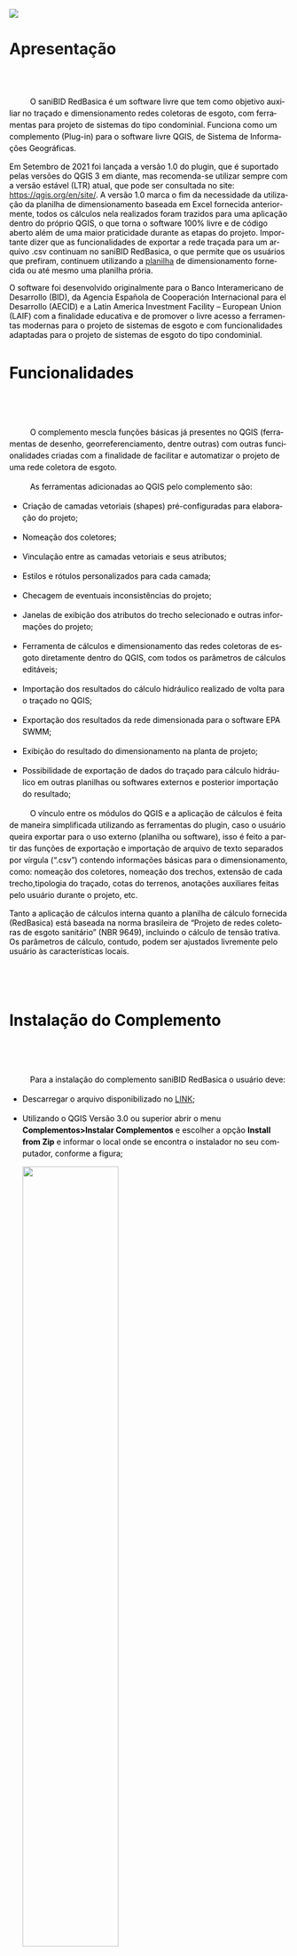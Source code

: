 <!DOCTYPE HTML PUBLIC "-//W3C//DTD HTML 4.0 Transitional//EN">
<HTML>
<HEAD>
	<META HTTP-EQUIV="CONTENT-TYPE" CONTENT="text/html; charset=utf-8">
	<META NAME="GENERATOR" CONTENT="LibreOffice 4.1.6.2 (Linux)">
	<META NAME="AUTHOR" CONTENT="LeoNazareth">
	<META NAME="CREATED" CONTENT="20160913;140200000000000">
	<META NAME="CHANGEDBY" CONTENT="LeoNazareth">
	<META NAME="CHANGED" CONTENT="20160916;123300000000000">
	<META NAME="AppVersion" CONTENT="14.0000">
	<META NAME="DocSecurity" CONTENT="0">
	<META NAME="HyperlinksChanged" CONTENT="false">
	<META NAME="LinksUpToDate" CONTENT="false">
	<META NAME="ScaleCrop" CONTENT="false">
	<META NAME="ShareDoc" CONTENT="false">
</HEAD>

<img src="https://github.com/leonazareth/sanibid_redbasica/blob/master/Images/Logo%20SaniBID%20RB_v.02..png"></P>


<BODY LANG="pt-BR" DIR="LTR">
<H1 CLASS="western">Apresentação</H1>
<P STYLE="margin-bottom: 0.14in"><BR><BR>
</P>
<P STYLE="text-indent: 0.39in; margin-bottom: 0.14in; line-height: 150%">
<FONT COLOR="#000000">
O saniBID RedBasica  é um software livre que tem como objetivo auxiliar no traçado 
e dimensionamento redes coletoras de esgoto, com ferramentas para projeto de sistemas do tipo condominial. 
Funciona como um complemento (Plug-in) para o software livre QGIS, de Sistema de Informações Geográficas.</P>
	
Em Setembro de 2021 foi lançada a versão 1.0 do plugin, que é suportado pelas versões do QGIS 3 em diante, mas recomenda-se utilizar sempre com a versão estável (LTR) atual, que pode ser consultada no site: https://qgis.org/en/site/. A versão 1.0 marca o fim da necessidade da utilização da planilha de dimensionamento baseada em Excel fornecida anteriormente, todos os cálculos nela realizados foram trazidos para uma aplicação dentro do próprio QGIS, o que torna o software 100% livre e de código aberto além de uma maior praticidade durante as etapas do projeto. Importante dizer que as funcionalidades de exportar a rede traçada para um arquivo .csv continuam no saniBID RedBasica, o que permite que os usuários que prefiram, continuem utilizando a <a href="https://github.com/sanihub/red_basica/blob/dev/saniBID_RedBasica_Planilha_Dimensionamento_PT_v191020.xlsm">planilha</a> de dimensionamento fornecida ou até mesmo uma planilha prória. </P>
	
O software foi desenvolvido originalmente para o Banco Interamericano de Desarrollo (BID), da Agencia Española de 
Cooperación Internacional para el Desarrollo (AECID) e a Latin America Investment Facility – European Union (LAIF) 
com a finalidade educativa e de promover o livre acesso a ferramentas modernas para o projeto de sistemas de esgoto 
e com funcionalidades adaptadas para o projeto de sistemas de esgoto do tipo condominial. </P>

<H1 CLASS="western" STYLE="line-height: 150%; page-break-before: always">
Funcionalidades</H1>
<P STYLE="margin-bottom: 0.14in; line-height: 150%"><BR><BR>
</P>
<P STYLE="text-indent: 0.39in; margin-bottom: 0.14in; line-height: 150%">
O complemento mescla funções básicas já presentes no QGIS
(ferramentas de desenho, georreferenciamento, dentre outras) com
outras funcionalidades criadas com a finalidade de facilitar e
automatizar o projeto de uma rede coletora de esgoto.</P>
<P STYLE="text-indent: 0.39in; margin-bottom: 0.14in; line-height: 150%">
As ferramentas adicionadas ao QGIS pelo complemento são:</P>
<UL>
	<LI><P STYLE="margin-bottom: 0.14in; line-height: 150%">Criação de
	camadas vetoriais (shapes) pré-configuradas para elaboração do
	projeto;</P>
	<LI><P STYLE="margin-bottom: 0.14in; line-height: 150%">Nomeação
	dos coletores;</P>
	<LI><P STYLE="margin-bottom: 0.14in; line-height: 150%">Vinculação
	entre as camadas vetoriais e seus atributos;</P>
	<LI><P STYLE="margin-bottom: 0.14in; line-height: 150%">Estilos e
	rótulos personalizados para cada camada;</P>
	<LI><P STYLE="margin-bottom: 0.14in; line-height: 150%">Checagem de
	eventuais inconsistências do projeto;</P>
	<LI><P STYLE="margin-bottom: 0.14in; line-height: 150%">Janelas de
	exibição dos atributos do trecho selecionado e outras informações
	do projeto;</P>
	<LI><P STYLE="margin-bottom: 0.14in; line-height: 150%">Ferramenta de
	cálculos e dimensionamento das redes coletoras de esgoto diretamente
	dentro do QGIS, com todos os parâmetros de cálculos editáveis;</P>
	<LI><P STYLE="margin-bottom: 0.14in; line-height: 150%">Importação
	dos resultados do cálculo hidráulico realizado de volta para o 
	traçado no QGIS;</P>
	<LI><P STYLE="margin-bottom: 0.14in; line-height: 150%">Exportação
	dos resultados da rede dimensionada para o software EPA SWMM;</P>
	<LI><P STYLE="margin-bottom: 0.14in; line-height: 150%">Exibição
	do resultado do dimensionamento na planta de projeto;</P>
	<LI><P STYLE="margin-bottom: 0.14in; line-height: 150%"> Possibilidade de
	exportação de dados do traçado para cálculo hidráulico em outras
	planilhas ou softwares externos e posterior importação do resultado;</P>
</UL>
<P STYLE="text-indent: 0.39in; margin-bottom: 0.14in; line-height: 150%">
O vínculo entre os módulos do QGIS e a aplicação de cálculos é feita de maneira simplificada
utilizando as ferramentas do plugin, caso o usuário queira exportar para o uso externo
(planilha ou software), isso é feito a partir das funções de exportação e importação de arquivo 
de texto separados por vírgula (“.csv”) contendo informações básicas para o dimensionamento, 
como: nomeação dos coletores, nomeação dos trechos, extensão de cada trecho,tipologia do traçado, 
cotas do terrenos, anotações auxiliares feitas pelo usuário durante o projeto, etc. </P>

Tanto a aplicação de cálculos interna quanto a planilha de cálculo fornecida (RedBasica) está baseada na norma brasileira de “Projeto de
redes coletoras de esgoto sanitário” (NBR 9649), incluindo o cálculo de tensão trativa. 
Os parâmetros de cálculo, contudo, podem ser ajustados livremente pelo usuário às 
características locais.</P>

<P STYLE="text-indent: 0.39in; margin-bottom: 0.14in; line-height: 150%">
<BR><BR>
</P>
<H1 CLASS="western" STYLE="line-height: 150%">Instalação do Complemento</H1>
<P STYLE="margin-bottom: 0.14in; line-height: 150%"><BR><BR>
</P>
<P STYLE="text-indent: 0.39in; margin-bottom: 0.14in; line-height: 150%">
Para a instalação do complemento saniBID RedBasica o usuário deve:</P> 

<UL>
	<LI><P STYLE="margin-bottom: 0.14in; line-height: 150%">Descarregar o arquivo 
 disponibilizado no <a href="https://github.com/sanihub/red_basica/archive/refs/heads/dev.zip">LINK</a>;</P>
	<LI><P STYLE="margin-bottom: 0.14in; line-height: 150%">Utilizando o QGIS
  Versão 3.0 ou superior abrir o menu <b>Complementos>Instalar Complementos</b> e escolher a opção 
  <b>Install from Zip</b> e informar o local onde se encontra o instalador no seu computador, conforme a figura;</P> <img src="https://github.com/leonazareth/sanibid_redbasica/blob/master/Images/01%20Manual_Instalacao_Complemento_4.jpg" width=60% height=60%>

</P>
<H1 CLASS="western" STYLE="line-height: 150%">Tutoriais, cursos e manuais</H1>
<P STYLE="margin-bottom: 0.14in; line-height: 150%"><BR><BR>
</P>
<P STYLE="text-indent: 0.39in; margin-bottom: 0.14in; line-height: 150%">
Atualmente o manual completo para a versão 1.0 contendo a aplicação de cálculos no QGIS está em desenvolvimento,
além disso existe um curso disponibilizado através do <a href="https://www.youtube.com/playlist?list=PL1UvLzB7MU_YAU45sXd9zy0UOV3_hkMPH">canal do Youtube</a>
com tradução para Inglês, Espanhol e Francês, que também está sendo atualizado para incluir as novas funcionalidades.

<H1 CLASS="western" STYLE="line-height: 150%">Lista de Atributos</H1>
<P STYLE="text-indent: 0.39in; margin-bottom: 0.14in; line-height: 150%">
<BR><BR>
</P>
<P STYLE="text-indent: 0.39in; margin-bottom: 0.14in; line-height: 150%">
O usuário pode escolher entre utilizar uma camada vetorial já
existente (com um traçado de rede já feito) ou inserir uma nova e
realizar seu traçado utilizando as ferramentas de desenho do QGIS. 
</P>
<P STYLE="text-indent: 0.39in; margin-bottom: 0.14in; line-height: 150%">
Os atributos padrão utilizados pelo plugin
estão listados com suas respectivas funções a seguir.</P>
<P STYLE="text-indent: -0.79in; margin-bottom: 0.14in; line-height: 150%">
Atributos da camada vetorial de trechos:</P>
<img src="https://github.com/leonazareth/sanibid_redbasica/blob/master/Images/Atributos_Trechos.png" width=60% height=60%></P>
Atributos da camada vetorial de dispositivos de inspeção (nós):</P>
<img src="https://github.com/leonazareth/sanibid_redbasica/blob/master/Images/Atributos_Nodes.png" width=60% height=60%></P>
<P STYLE="text-indent: -0.79in; margin-bottom: 0.14in; line-height: 150%">
Atributos da camada vetorial de unidades de contribuição:</P>
<img src="https://github.com/leonazareth/sanibid_redbasica/blob/master/Images/Unidades%20de%20Contribui%C3%A7%C3%A3o.png" width=60% height=60%></P>


<H1 CLASS="western" STYLE="line-height: 150%; page-break-before: always">
Colaboradores</H1>
<P STYLE="margin-bottom: 0.14in; line-height: 150%"><BR><BR>
</P>
<P STYLE="text-indent: 0.39in; margin-bottom: 0.14in; line-height: 150%">
Analista de Conceito: Leonardo Porto Nazareth</P>
</P>
<P STYLE="margin-bottom: 0.14in"><BR><BR>
</P>
<P STYLE="text-indent: 0.39in; margin-bottom: 0.14in; line-height: 150%">
Coordenação de desenvolvimento: Marta Fedz</P>
</P>
<P STYLE="margin-bottom: 0.14in"><BR><BR>
</P>
<P STYLE="text-indent: 0.39in; margin-bottom: 0.14in; line-height: 150%">
Desenvolvedores: Martin Dell' Oro e Federico Sanchez</P>
</P>
<P STYLE="margin-bottom: 0.14in"><BR><BR>
</P>
<P STYLE="text-indent: 0.39in; margin-bottom: 0.14in; line-height: 150%">
Cálculos e modelagem hidráulica: Leonardo Porto Nazareth e Pery Nazareth</P>


<H1 CLASS="western" STYLE="line-height: 150%; page-break-before: always">
Licença</H1>
<P STYLE="margin-bottom: 0.14in; line-height: 150%"><BR><BR>

O saniBID RedBasica é um software Copyleft. Possui código-fonte
livre para atualizações e melhorias, assegurando, porém, que os produtos
derivados da versão aqui disponível estejam licenciados sob
termos idênticos, sendo vetada qualquer tipo de comercialização dos
mesmos. Termos de Licença: GNU GPLv3

Para mais detalhes acesse o link de <a href="https://github.com/leonazareth/sanibid_redbasica/blob/master/LICENSE">LICENÇA</a> do plugin.

<H1 CLASS="western" STYLE="line-height: 150%; page-break-before: always">
Dúvidas e Sugestões</H1>
<P STYLE="margin-bottom: 0.14in; line-height: 150%"><BR><BR>
Qualquer dúvida, sugestão ou para reportar algum problema encontrado podem ser enviados para o e-mail: leonazareth@gmail.com

<H1 CLASS="western" STYLE="line-height: 150%; page-break-before: always">
Como Contribuir?</H1>
<P STYLE="margin-bottom: 0.14in; line-height: 150%"><BR><BR>
Se você tiver interesse em contribuir com o desenvolvimento do plugin, entre em contato pelo email: leonazareth@gmail.com